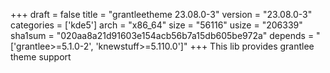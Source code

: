 +++
draft = false
title = "grantleetheme 23.08.0-3"
version = "23.08.0-3"
categories = ['kde5']
arch = "x86_64"
size = "56116"
usize = "206339"
sha1sum = "020aa8a21d91603e154acb56b7a15db605be972a"
depends = "['grantlee>=5.1.0-2', 'knewstuff>=5.110.0']"
+++
This lib provides grantlee theme support